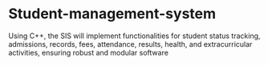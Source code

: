 # Student-management-system
Using C++, the SIS will implement functionalities for student status tracking, admissions, records, fees, attendance, results, health, and extracurricular activities, ensuring robust and modular software
